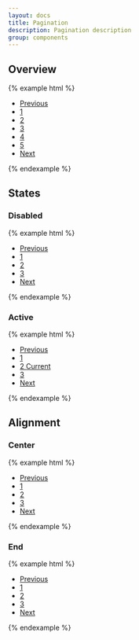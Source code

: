 ```yaml
---
layout: docs
title: Pagination
description: Pagination description
group: components
---
```


## Overview ##
{% example html %}
<nav aria-label="Pagination example">
   <ul class="sv-pagination sv-list sv-list--horizontal">
      <li class="sv-pagination__item"><a class="sv-button" href="#">Previous</a></li>
      <li class="sv-pagination__item"><a class="sv-button" href="#">1</a></li>
      <li class="sv-pagination__item"><a class="sv-button" href="#">2</a></li>
      <li class="sv-pagination__item"><a class="sv-button" href="#">3</a></li>
      <li class="sv-pagination__item"><a class="sv-button" href="#">4</a></li>
      <li class="sv-pagination__item"><a class="sv-button" href="#">5</a></li>
      <li class="sv-pagination__item"><a class="sv-button" href="#">Next</a></li>
   </ul>
</nav>
{% endexample %}

## States ##
### Disabled ###
{% example html %}
<nav aria-label="Pagination example">
   <ul class="sv-pagination sv-list sv-list--horizontal">
      <li class="sv-pagination__item sv-pagination__item--disabled">
         <a class="sv-button" href="#" tabindex="-1">Previous</a>
      </li>
      <li class="sv-pagination__item"><a class="sv-button" href="#">1</a></li>
      <li class="sv-pagination__item"><a class="sv-button" href="#">2</a></li>
      <li class="sv-pagination__item"><a class="sv-button" href="#">3</a></li>
      <li class="sv-pagination__item"><a class="sv-button" href="#">Next</a></li>
   </ul>
</nav>
{% endexample %}

### Active ###
{% example html %}
<nav aria-label="Pagination example">
   <ul class="sv-pagination sv-list sv-list--horizontal">
      <li class="sv-pagination__item"><a class="sv-button" href="#">Previous</a></li>
      <li class="sv-pagination__item"><a class="sv-button" href="#">1</a></li>
      <li class="sv-pagination__item sv-pagination__item--active">
         <a class="sv-button" href="#">2 <span class="sv-assistive-text">Current</span></a>
      </li>
      <li class="sv-pagination__item"><a class="sv-button" href="#">3</a></li>
      <li class="sv-pagination__item"><a class="sv-button" href="#">Next</a></li>
   </ul>
</nav>
{% endexample %}

## Alignment ##
### Center ###
{% example html %}
<nav aria-label="Pagination example">
   <ul class="sv-pagination sv-pagination--center sv-list sv-list--horizontal">
      <li class="sv-pagination__item"><a class="sv-button" href="#">Previous</a></li>
      <li class="sv-pagination__item"><a class="sv-button" href="#">1</a></li>
      <li class="sv-pagination__item"><a class="sv-button" href="#">2</a></li>
      <li class="sv-pagination__item"><a class="sv-button" href="#">3</a></li>
      <li class="sv-pagination__item"><a class="sv-button" href="#">Next</a></li>
   </ul>
</nav>
{% endexample %}

### End ###
{% example html %}
<nav aria-label="Pagination example">
   <ul class="sv-pagination sv-pagination--end sv-list sv-list--horizontal">
      <li class="sv-pagination__item"><a class="sv-button" href="#">Previous</a></li>
      <li class="sv-pagination__item"><a class="sv-button" href="#">1</a></li>
      <li class="sv-pagination__item"><a class="sv-button" href="#">2</a></li>
      <li class="sv-pagination__item"><a class="sv-button" href="#">3</a></li>
      <li class="sv-pagination__item"><a class="sv-button" href="#">Next</a></li>
   </ul>
</nav>
{% endexample %}
